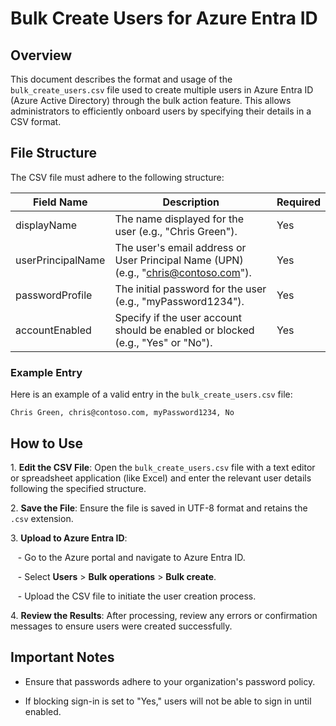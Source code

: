 # Bulk Create Users for Azure Entra ID

## Overview

This document describes the format and usage of the `bulk_create_users.csv` file used to create multiple users in Azure Entra ID (Azure Active Directory) through the bulk action feature. This allows administrators to efficiently onboard users by specifying their details in a CSV format.

## File Structure

The CSV file must adhere to the following structure:

| Field Name       | Description                                           | Required |
|------------------|-------------------------------------------------------|----------|
| displayName      | The name displayed for the user (e.g., "Chris Green").           | Yes      |
| userPrincipalName| The user's email address or User Principal Name (UPN) (e.g., "chris@contoso.com").  | Yes      |
| passwordProfile   | The initial password for the user (e.g., "myPassword1234"). | Yes      |
| accountEnabled    | Specify if the user account should be enabled or blocked (e.g., "Yes" or "No").  | Yes      |

### Example Entry

Here is an example of a valid entry in the `bulk_create_users.csv` file:

```
Chris Green, chris@contoso.com, myPassword1234, No
```

## How to Use

1\. **Edit the CSV File**: Open the `bulk_create_users.csv` file with a text editor or spreadsheet application (like Excel) and enter the relevant user details following the specified structure.

2\. **Save the File**: Ensure the file is saved in UTF-8 format and retains the `.csv` extension.

3\. **Upload to Azure Entra ID**:

   - Go to the Azure portal and navigate to Azure Entra ID.

   - Select **Users** > **Bulk operations** > **Bulk create**.

   - Upload the CSV file to initiate the user creation process.

4\. **Review the Results**: After processing, review any errors or confirmation messages to ensure users were created successfully.

## Important Notes

- Ensure that passwords adhere to your organization's password policy.

- If blocking sign-in is set to "Yes," users will not be able to sign in until enabled.
